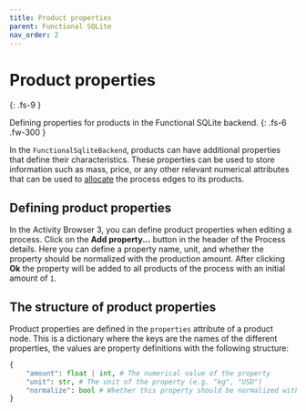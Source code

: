 ```yaml
---
title: Product properties
parent: Functional SQLite
nav_order: 2
---
```

# Product properties
{: .fs-9 }

Defining properties for products in the Functional SQLite backend.
{: .fs-6 .fw-300 }

In the `FunctionalSqliteBackend`, products can have additional properties that define their characteristics. These properties can be used to store information such as mass, price, or any other relevant numerical attributes that can be used to [allocate](allocation.md) the process edges to its products.

## Defining product properties
In the Activity Browser 3, you can define product properties when editing a process. Click on the **Add property...** button in the header of the Process details. Here you can define a property name, unit, and whether the property should be normalized with the production amount. After clicking **Ok** the property will be added to all products of the process with an initial amount of `1`.

## The structure of product properties
Product properties are defined in the `properties` attribute of a product node. This is a dictionary where the keys are the names of the different properties, the values are property definitions with the following structure:
```python
{
    "amount": float | int, # The numerical value of the property
    "unit": str, # The unit of the property (e.g. "kg", "USD")
    "normalize": bool # Whether this property should be normalized with the production amount
}
```